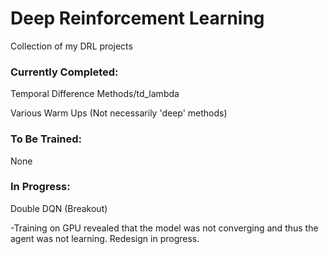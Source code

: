 # Deep Reinforcement Learning
Collection of my DRL projects

### Currently Completed:

Temporal Difference Methods/td_lambda

Various Warm Ups (Not necessarily 'deep' methods)

### To Be Trained:

None

### In Progress:

Double DQN (Breakout)

  -Training on GPU revealed that the model was not converging and thus the agent was not learning. Redesign in progress.

